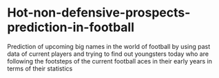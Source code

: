 # Hot-non-defensive-prospects-prediction-in-football
Prediction of upcoming big names in the world of football by using past data of current players and trying to find out youngsters today who are following the footsteps of the current football aces in their early years in terms of their statistics

